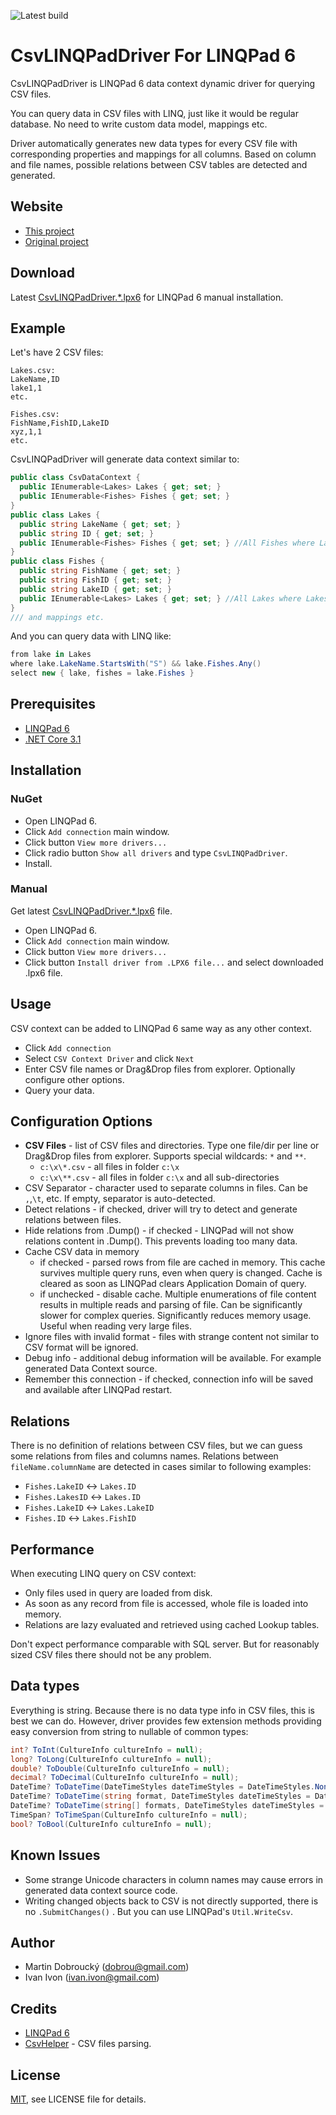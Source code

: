 ![Latest build](https://github.com/i2van/CsvLINQPadDriver/workflows/.NET/badge.svg)

CsvLINQPadDriver For LINQPad 6
==

CsvLINQPadDriver is LINQPad 6 data context dynamic driver for querying CSV files.

You can query data in CSV files with LINQ, just like it would be regular database. No need to write custom data model, mappings etc.

Driver automatically generates new data types for every CSV file with corresponding properties and mappings for all columns.
Based on column and file names, possible relations between CSV tables are detected and generated.

Website
--
* [This project](https://github.com/i2van/CsvLINQPadDriver)
* [Original project](https://github.com/dobrou/CsvLINQPadDriver)

Download
--
Latest [CsvLINQPadDriver.\*.lpx6](https://github.com/i2van/CsvLINQPadDriver/releases) for LINQPad 6 manual installation.

Example
--
Let's have 2 CSV files:
```
Lakes.csv:
LakeName,ID
lake1,1
etc.

Fishes.csv:
FishName,FishID,LakeID
xyz,1,1
etc.
```

CsvLINQPadDriver will generate data context similar to:
```csharp
public class CsvDataContext {
  public IEnumerable<Lakes> Lakes { get; set; }
  public IEnumerable<Fishes> Fishes { get; set; }
}
public class Lakes {
  public string LakeName { get; set; }
  public string ID { get; set; }
  public IEnumerable<Fishes> Fishes { get; set; } //All Fishes where Lakes.ID == Fishes.LakeID
}
public class Fishes {
  public string FishName { get; set; }
  public string FishID { get; set; }
  public string LakeID { get; set; }
  public IEnumerable<Lakes> Lakes { get; set; } //All Lakes where Lakes.ID == Fishes.LakeID
}
/// and mappings etc.
```

And you can query data with LINQ like:
```csharp
from lake in Lakes
where lake.LakeName.StartsWith("S") && lake.Fishes.Any()
select new { lake, fishes = lake.Fishes }
```

Prerequisites
--
- [LINQPad 6](https://www.linqpad.net/LINQPad6.aspx)
- [.NET Core 3.1](https://dotnet.microsoft.com/download/dotnet-core/3.1)

Installation
--

### NuGet ###

  - Open LINQPad 6.
  - Click `Add connection` main window.
  - Click button `View more drivers...`
  - Click radio button `Show all drivers` and type `CsvLINQPadDriver`.
  - Install.

### Manual ###

Get latest [CsvLINQPadDriver.\*.lpx6](https://github.com/i2van/CsvLINQPadDriver/releases) file.

  - Open LINQPad 6.
  - Click `Add connection` main window.
  - Click button `View more drivers...`
  - Click button `Install driver from .LPX6 file...` and select downloaded .lpx6 file.

Usage
--
CSV context can be added to LINQPad 6 same way as any other context.

  - Click `Add connection`
  - Select `CSV Context Driver` and click `Next`
  - Enter CSV file names or Drag&Drop files from explorer.
    Optionally configure other options.
  - Query your data.

Configuration Options
--
- **CSV Files** - list of CSV files and directories. Type one file/dir per line or Drag&Drop files from explorer. Supports special wildcards: `*` and `**`.
  - `c:\x\*.csv` - all files in folder `c:\x`
  - `c:\x\**.csv` - all files in folder `c:\x` and all sub-directories
- CSV Separator - character used to separate columns in files. Can be `,`,`\t`, etc. If empty, separator is auto-detected.
- Detect relations - if checked, driver will try to detect and generate relations between files.
- Hide relations from .Dump() - if checked - LINQPad will not show relations content in .Dump(). This prevents loading too many data.
- Cache CSV data in memory
  - if checked - parsed rows from file are cached in memory. This cache survives multiple query runs, even when query is changed. Cache is cleared as soon as LINQPad clears Application Domain of query.
  - if unchecked - disable cache. Multiple enumerations of file content results in multiple reads and parsing of file. Can be significantly slower for complex queries. Significantly reduces memory usage. Useful when reading very large files.
- Ignore files with invalid format - files with strange content not similar to CSV format will be ignored.
- Debug info - additional debug information will be available. For example generated Data Context source.
- Remember this connection - if checked, connection info will be saved and available after LINQPad restart.

Relations
--
There is no definition of relations between CSV files, but we can guess some relations from files and columns names.
Relations between `fileName.columnName` are detected in cases similar to following examples:
- `Fishes.LakeID` <-> `Lakes.ID`
- `Fishes.LakesID` <-> `Lakes.ID`
- `Fishes.LakeID` <-> `Lakes.LakeID`
- `Fishes.ID` <-> `Lakes.FishID`

Performance
--
When executing LINQ query on CSV context:
- Only files used in query are loaded from disk.
- As soon as any record from file is accessed, whole file is loaded into memory.
- Relations are lazy evaluated and retrieved using cached Lookup tables.

Don't expect performance comparable with SQL server. But for reasonably sized CSV files there should not be any problem.

Data types
--
Everything is string. Because there is no data type info in CSV files, this is best we can do.
However, driver provides few extension methods providing easy conversion from string to nullable of common types:

```csharp
int? ToInt(CultureInfo cultureInfo = null);
long? ToLong(CultureInfo cultureInfo = null);
double? ToDouble(CultureInfo cultureInfo = null);
decimal? ToDecimal(CultureInfo cultureInfo = null);
DateTime? ToDateTime(DateTimeStyles dateTimeStyles = DateTimeStyles.None, CultureInfo cultureInfo = null);
DateTime? ToDateTime(string format, DateTimeStyles dateTimeStyles = DateTimeStyles.None, CultureInfo cultureInfo = null);
DateTime? ToDateTime(string[] formats, DateTimeStyles dateTimeStyles = DateTimeStyles.None, CultureInfo cultureInfo = null);
TimeSpan? ToTimeSpan(CultureInfo cultureInfo = null);
bool? ToBool(CultureInfo cultureInfo = null);
```

Known Issues
--
- Some strange Unicode characters in column names may cause errors in generated data context source code.
- Writing changed objects back to CSV is not directly supported, there is no `.SubmitChanges()` . But you can use LINQPad's `Util.WriteCsv`.

Author
--
- Martin Dobroucký (dobrou@gmail.com)
- Ivan Ivon (ivan.ivon@gmail.com)

Credits
--
- [LINQPad 6](https://www.linqpad.net/LINQPad6.aspx)
- [CsvHelper](https://github.com/JoshClose/CsvHelper) - CSV files parsing.

License
--
[MIT](http://opensource.org/licenses/MIT), see LICENSE file for details.

